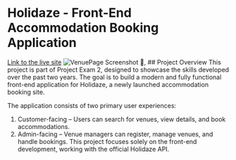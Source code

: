 # Holidaze - Front-End Accommodation Booking Application
<a href="https://holidaze-rentopia.netlify.app">Link to the live site</a>
![VenuePage Screenshot](https://github.com/user-attachments/assets/1c68d025-3708-4bb6-943b-0e6c3098d7c6)
:pushpin:, ##  Project Overview
This project is part of Project Exam 2, designed to showcase the skills developed over the past two years. The goal is to build a modern and fully functional front-end application for Holidaze, a newly launched accommodation booking site.

The application consists of two primary user experiences:

1. Customer-facing – Users can search for venues, view details, and book accommodations.
2. Admin-facing – Venue managers can register, manage venues, and handle bookings.
This project focuses solely on the front-end development, working with the official Holidaze API.